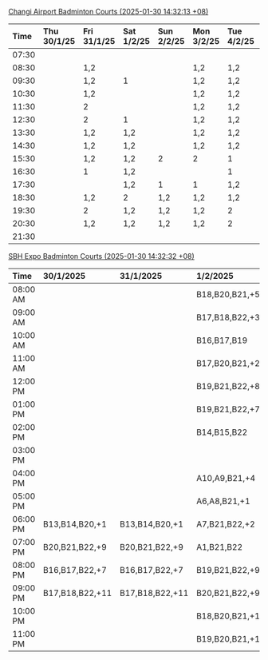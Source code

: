 [Changi Airport Badminton Courts (2025-01-30 14:32:13 +08)](https://www.carc.org.sg/FacilityBooking.aspx)

| Time   | Thu 30/1/25   | Fri 31/1/25   | Sat 1/2/25   | Sun 2/2/25   | Mon 3/2/25   | Tue 4/2/25   | Wed 5/2/25   |
|:-------|:--------------|:--------------|:-------------|:-------------|:-------------|:-------------|:-------------|
| 07:30  |               |               |              |              |              |              |              |
| 08:30  |               | 1,2           |              |              | 1,2          | 1,2          | 1,2          |
| 09:30  |               | 1,2           | 1            |              | 1,2          | 1,2          | 1,2          |
| 10:30  |               | 1,2           |              |              | 1,2          | 1,2          | 1,2          |
| 11:30  |               | 2             |              |              | 1,2          | 1,2          | 1,2          |
| 12:30  |               | 2             | 1            |              | 1,2          | 1,2          | 1,2          |
| 13:30  |               | 1,2           | 1,2          |              | 1,2          | 1,2          | 1,2          |
| 14:30  |               | 1,2           | 1,2          |              | 1,2          | 1,2          | 1,2          |
| 15:30  |               | 1,2           | 1,2          | 2            | 2            | 1            | 1,2          |
| 16:30  |               | 1             | 1,2          |              |              | 1            | 1,2          |
| 17:30  |               |               | 1,2          | 1            | 1            | 1,2          | 1,2          |
| 18:30  |               | 1,2           | 2            | 1,2          | 1,2          | 1,2          |              |
| 19:30  |               | 2             | 1,2          | 1,2          | 1,2          | 2            |              |
| 20:30  |               | 1,2           | 1,2          | 1,2          | 1,2          | 2            | 1,2          |
| 21:30  |               |               |              |              |              |              |              |

[SBH Expo Badminton Courts (2025-01-30 14:32:32 +08)](https://singaporebadmintonhall.getomnify.com/widgets/O3MRKGBH359GA55KHMG1RD)

| Time     | 30/1/2025       | 31/1/2025       | 1/2/2025        | 2/2/2025        | 3/2/2025        | 4/2/2025        | 5/2/2025        |
|:---------|:----------------|:----------------|:----------------|:----------------|:----------------|:----------------|:----------------|
| 08:00 AM |                 |                 | B18,B20,B21,+5  | B17,B21,B22,+7  | B20,B21,B22,+12 | B19,B21,B22,+14 | B19,B21,B22,+19 |
| 09:00 AM |                 |                 | B17,B18,B22,+3  | B21             | B15             | B19,B21,B22,+14 | B19,B21,B22,+19 |
| 10:00 AM |                 |                 | B16,B17,B19     | A2,B21          |                 | B19,B21,B22,+18 | B19,B21,B22,+17 |
| 11:00 AM |                 |                 | B17,B20,B21,+2  | A2              | A7,A8,A9,+1     | B19,B21,B22,+18 | B19,B21,B22,+18 |
| 12:00 PM |                 |                 | B19,B21,B22,+8  | B13,B14,B20,+10 | B15,B16,B17,+5  | B19,B21,B22,+11 | B19,B21,B22,+19 |
| 01:00 PM |                 |                 | B19,B21,B22,+7  | A10,A9,B18,+8   | B19,B21,B22,+8  | B20,B21,B22,+10 | B19,B21,B22,+19 |
| 02:00 PM |                 |                 | B14,B15,B22     | A10,A9,B17,+4   | A7,A8           | B20,B21,B22,+15 | B19,B21,B22,+19 |
| 03:00 PM |                 |                 |                 | B20,B22         | A8,B11          | A3,B11,B18,+2   | B19,B20,B21,+8  |
| 04:00 PM |                 |                 | A10,A9,B21,+4   | B12,B13,B15,+3  | B11             | A2,A3           | B15,B16,B21,+3  |
| 05:00 PM |                 |                 | A6,A8,B21,+1    | A10,A5,A7,+1    | B12,B13,B17,+5  | B12,B13,B14,+3  | B16,B21         |
| 06:00 PM | B13,B14,B20,+1  | B13,B14,B20,+1  | A7,B21,B22,+2   | A2,A5,B21       | A10,A9,B21,+6   | B13,B14,B15,+6  | A10,B16,B21     |
| 07:00 PM | B20,B21,B22,+9  | B20,B21,B22,+9  | A1,B21,B22      | B19,B20,B21,+1  | B16,B19,B21,+11 | B19,B21,B22,+10 | A10,B21,B22     |
| 08:00 PM | B16,B17,B22,+7  | B16,B17,B22,+7  | B19,B21,B22,+9  | B14,B15,B16,+9  | B20,B21,B22,+17 |                 |                 |
| 09:00 PM | B17,B18,B22,+11 | B17,B18,B22,+11 | B20,B21,B22,+9  | B14,B15,B22,+11 | B20,B21,B22,+18 |                 |                 |
| 10:00 PM |                 |                 | B18,B20,B21,+11 | B20,B21,B22,+17 | A10,A8,A9,+7    | A10,A8,A9,+7    | A10,A8,A9,+7    |
| 11:00 PM |                 |                 | B19,B20,B21,+14 | B20,B21,B22,+18 | A10,A8,A9,+7    | A10,A8,A9,+7    | A10,A8,A9,+7    |
